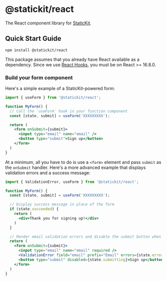 # @statickit/react

The React component library for [StaticKit](https://statickit.com).

## Quick Start Guide

```
npm install @statickit/react
```

This package assumes that you already have React available as a dependency. Since we use [React Hooks](https://reactjs.org/docs/hooks-intro.html), you must be on React >= 16.8.0.

### Build your form component

Here's a simple example of a StaticKit-powered form:

```jsx
import { useForm } from '@statickit/react';

function MyForm() {
  // Call the `useForm` hook in your function component
  const [state, submit] = useForm('XXXXXXXXX');

  return (
    <form onSubmit={submit}>
      <input type="email" name="email" />
      <button type="submit">Sign up</button>
    </form>
  )
}
```

At a minimum, all you have to do is use a `<form>` element and pass `submit` as the `onSubmit` handler. Here's a more advanced example that displays validation errors and a success message:

```jsx
import { ValidationError, useForm } from '@statickit/react';

function MyForm() {
  const [state, submit] = useForm('XXXXXXXXX');

  // Display success message in place of the form
  if (state.succeeded) {
    return (
      <div>Thank you for signing up!</div>
    )
  }

  // Render email validation errors and disable the submit button when submitting
  return (
    <form onSubmit={submit}>
      <input type="email" name="email" required />
      <ValidationError field="email" prefix="Email" errors={state.errors} />
      <button type="submit" disabled={state.submitting}>Sign up</button>
    </form>
  )
}
```
